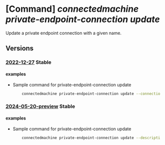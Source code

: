 # [Command] _connectedmachine private-endpoint-connection update_

Update a private endpoint connection with a given name.

## Versions

### [2022-12-27](/Resources/mgmt-plane/L3N1YnNjcmlwdGlvbnMve30vcmVzb3VyY2Vncm91cHMve30vcHJvdmlkZXJzL21pY3Jvc29mdC5oeWJyaWRjb21wdXRlL3ByaXZhdGVsaW5rc2NvcGVzL3t9L3ByaXZhdGVlbmRwb2ludGNvbm5lY3Rpb25zL3t9/2022-12-27.xml) **Stable**

<!-- mgmt-plane /subscriptions/{}/resourcegroups/{}/providers/microsoft.hybridcompute/privatelinkscopes/{}/privateendpointconnections/{} 2022-12-27 -->

#### examples

- Sample command for private-endpoint-connection update
    ```bash
        connectedmachine private-endpoint-connection update --connection-state "{{"description":"Rejected by AZ CLI", "status":"Rejected"}}" --name private-endpoint-connection-name --resource-group myResourceGroup --scope-name myPrivateLinkScope
    ```

### [2024-05-20-preview](/Resources/mgmt-plane/L3N1YnNjcmlwdGlvbnMve30vcmVzb3VyY2Vncm91cHMve30vcHJvdmlkZXJzL21pY3Jvc29mdC5oeWJyaWRjb21wdXRlL3ByaXZhdGVsaW5rc2NvcGVzL3t9L3ByaXZhdGVlbmRwb2ludGNvbm5lY3Rpb25zL3t9/2024-05-20-preview.xml) **Stable**

<!-- mgmt-plane /subscriptions/{}/resourcegroups/{}/providers/microsoft.hybridcompute/privatelinkscopes/{}/privateendpointconnections/{} 2024-05-20-preview -->

#### examples

- Sample command for private-endpoint-connection update
    ```bash
        connectedmachine private-endpoint-connection update --description "Rejected by AZ CLI" --status "Rejected" --name private-endpoint-connection-name --resource-group myResourceGroup --scope-name myPrivateLinkScope
    ```
